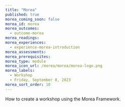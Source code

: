 ```yaml
---
title: "Morea"
published: true
morea_coming_soon: false
morea_id: morea
morea_outcomes:
  - outcome-morea
morea_readings:
morea_experiences:
  - experience-morea-introduction
morea_assessments:
morea_prerequisites:
morea_type: module
morea_icon_url: /morea/morea/morea-logo.png
morea_labels:
  - Workshop
  - Friday, September 8, 2023
morea_sort_order: 10
---
```


How to create a workshop using the Morea Framework.
